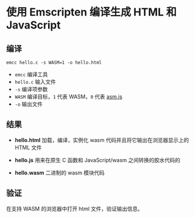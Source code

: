 # 使用 Emscripten 编译生成 HTML 和 JavaScript

## 编译
`emcc hello.c -s WASM=1 -o hello.html`

- `emcc` 编译工具
- `hello.c` 输入文件
- `-s` 编译项参数
- `WASM` 编译目标，`1` 代表 WASM，`0` 代表 [asm.js](http://asmjs.org/)
- `-o` 输出文件

## 结果
- **hello.html**
加载，编译，实例化 wasm 代码并且将它输出在浏览器显示上的 HTML 文件

- **hello.js**
用来在原生 C 函数和 JavaScript/wasm 之间转换的胶水代码的 

- **hello.wasm**
二进制的 wasm 模块代码

## 验证
在支持 WASM 的浏览器中打开 html 文件，验证输出信息。